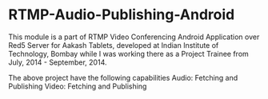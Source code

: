 # RTMP-Audio-Publishing-Android

This module is a part of RTMP Video Conferencing Android Application over Red5 Server for Aakash Tablets, developed at Indian Institute of Technology, Bombay while I was working there as a Project Trainee from July, 2014 - September, 2014.

The above project have the following capabilities
Audio: Fetching and Publishing
Video: Fetching and Publishing
